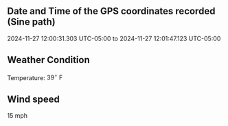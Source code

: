 ## Date and Time of the GPS coordinates recorded (Sine path)
2024-11-27 12:00:31.303 UTC-05:00 to 2024-11-27 12:01:47.123 UTC-05:00

## Weather Condition
Temperature: $39^\circ\ \text{F}$

## Wind speed
15 mph
